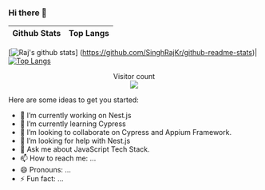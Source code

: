 ### Hi there 👋

Github Stats | Top Langs
-------------|----------
[![Raj's github stats](https://github-readme-stats.vercel.app/api?username=SinghRajKr&count_private=true&show_icons=true&theme=dracula)]
(https://github.com/SinghRajKr/github-readme-stats)|[![Top Langs](https://github-readme-stats.vercel.app/api/top-langs/?username=SinghRajKr&show_icons=true&theme=dracula)](https://github.com/SinghRajKr/github-readme-stats)

<p align="center"> 
  Visitor count<br>
  <img src="https://profile-counter.glitch.me/SinghRajKr/count.svg" />
</p>

<!--
**SinghRajKr/SinghRajKr** is a ✨ _special_ ✨ repository because its `README.md` (this file) appears on your GitHub profile.
-->
Here are some ideas to get you started:

- 🔭 I’m currently working on Nest.js
- 🌱 I’m currently learning Cypress
- 👯 I’m looking to collaborate on Cypress and Appium Framework.
- 🤔 I’m looking for help with Nest.js
- 💬 Ask me about JavaScript Tech Stack.
- 📫 How to reach me: ...
- 😄 Pronouns: ...
- ⚡ Fun fact: ...

